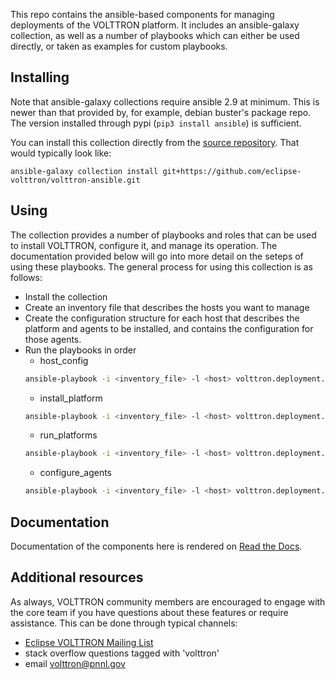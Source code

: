 This repo contains the ansible-based components for managing deployments of the VOLTTRON platform.
It includes an ansible-galaxy collection, as well as a number of playbooks which can either be used directly,
or taken as examples for custom playbooks.

## Installing

Note that ansible-galaxy collections require ansible 2.9 at minimum.
This is newer than that provided by, for example, debian buster's package repo.
The version installed through pypi (`pip3 install ansible`) is sufficient.

You can install this collection directly from the [source repository](https://docs.ansible.com/ansible/devel/user_guide/collections_using.html#installing-a-collection-from-a-git-repository).
That would typically look like:

```
ansible-galaxy collection install git+https://github.com/eclipse-volttron/volttron-ansible.git
```

## Using

The collection provides a number of playbooks and roles that can be used to install VOLTTRON, configure it, and manage its operation. The documentation provided below will go into more detail on the seteps of using these playbooks. The general process for using this collection is as follows:

- Install the collection
- Create an inventory file that describes the hosts you want to manage
- Create the configuration structure for each host that describes the platform and agents to be installed, and contains the configuration for those agents.
- Run the playbooks in order
    - host_config
    ```bash
    ansible-playbook -i <inventory_file> -l <host> volttron.deployment.host_config
    ```
    - install_platform
    ```bash
    ansible-playbook -i <inventory_file> -l <host> volttron.deployment.install_platform
    ```
    - run_platforms
    ```bash
    ansible-playbook -i <inventory_file> -l <host> volttron.deployment.run_platforms
    ```
    - configure_agents
    ```bash
    ansible-playbook -i <inventory_file> -l <host> volttron.deployment.configure_agents
    ```

## Documentation

Documentation of the components here is rendered on [Read the Docs](https://volttron.readthedocs.io/projects/volttron-ansible/en/main/).

## Additional resources

As always, VOLTTRON community members are encouraged to engage with the core team if you have questions about these features or require assistance.
This can be done through typical channels:

- [Eclipse VOLTTRON Mailing List](https://accounts.eclipse.org/mailing-list/volttron-dev)
- stack overflow questions tagged with 'volttron'
- email [volttron@pnnl.gov](mailto:volttron@pnnl.gov)

